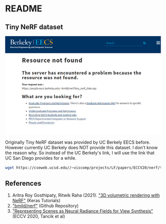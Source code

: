 # README

## Tiny NeRF dataset

![image-20230608154935173](image-20230608154935173.png)

Originally Tiny NeRF dataset was provided by UC Berkely EECS before. However currently UC Berkely does NOT provide this dataset. I don't know the reason why. So instead of the UC Berkely's link, I will use the link that UC San Diego provides for a while.

```bash
wget https://cseweb.ucsd.edu//~viscomp/projects/LF/papers/ECCV20/nerf/tiny_nerf_data.npz
```

## References

1. Aritra Roy Gosthipaty, Ritwik Raha (2021). ["3D volumetric rendering with NeRF"](https://keras.io/examples/vision/nerf/) (Keras Tutorials)
2. ["bmild/nerf"](https://github.com/bmild/nerf) (Github Repository)
3. ["Representing Scenes as Neural Radiance Fields for View Synthesis"](https://www.matthewtancik.com/nerf) (ECCV 2020, Tancik et al)